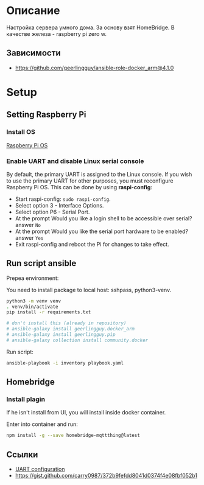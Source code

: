 # Описание

Настройка сервера умного дома. За основу взят HomeBridge. В качестве железа - raspberry pi zero w.

## Зависимости

- https://github.com/geerlingguy/ansible-role-docker_arm@4.1.0

# Setup

## Setting Raspberry Pi

### Install OS

[Raspberry Pi OS](https://www.raspberrypi.org/software/)

### Enable UART and disable Linux serial console

By default, the primary UART is assigned to the Linux console.
If you wish to use the primary UART for other purposes,
you must reconfigure Raspberry Pi OS. This can be done by using **raspi-config**:

- Start raspi-config: `sudo raspi-config`.
- Select option 3 - Interface Options.
- Select option P6 - Serial Port.
- At the prompt Would you like a login shell to be accessible over serial? answer `No`
- At the prompt Would you like the serial port hardware to be enabled? answer `Yes`
- Exit raspi-config and reboot the Pi for changes to take effect.

## Run script ansible

Prepea environment:

You need to install package to local host: sshpass, python3-venv.

```bash
python3 -m venv venv
. venv/bin/activate
pip install -r requirements.txt

# don't install this (already in repository)
# ansible-galaxy install geerlingguy.docker_arm
# ansible-galaxy install geerlingguy.pip
# ansible-galaxy collection install community.docker
```

Run script:

```bash
ansible-playbook -i inventory playbook.yaml
```

## Homebridge

### Install plagin

If he isn't install from UI, you will install inside docker container.

Enter into container and run:

```bash
npm install -g --save homebridge-mqttthing@latest
```

## Ссылки

- [UART configuration](https://www.raspberrypi.org/documentation/configuration/uart.md)
- https://gist.github.com/carry0987/372b9fefdd8041d0374f4e08fbf052b1
